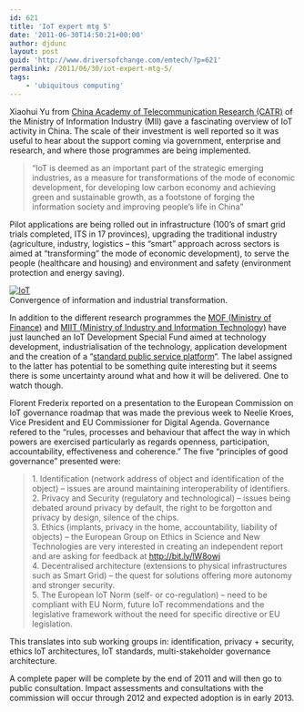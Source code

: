 ```yaml
---
id: 621
title: 'IoT expert mtg 5'
date: '2011-06-30T14:50:21+00:00'
author: djdunc
layout: post
guid: 'http://www.driversofchange.com/emtech/?p=621'
permalink: /2011/06/30/iot-expert-mtg-5/
tags:
    - 'ubiquitous computing'
---
```


Xiaohui Yu from [China Academy of Telecommunication Research (CATR)](http://www.catr.cn/english/) of the Ministry of Information Industry (MII) gave a fascinating overview of IoT activity in China. The scale of their investment is well reported so it was useful to hear about the support coming via government, enterprise and research, and where those programmes are being implemented.

> “IoT is deemed as an important part of the strategic emerging industries, as a measure for transformations of the mode of economic development, for developing low carbon economy and achieving green and sustainable growth, as a footstone of forging the information society and improving people’s life in China”

Pilot applications are being rolled out in infrastructure (100’s of smart grid trials completed, ITS in 17 provinces), upgrading the traditional industry (agriculture, industry, logistics – this “smart” approach across sectors is aimed at “transforming” the mode of economic development), to serve the people (healthcare and housing) and environment and safety (environment protection and energy saving).

[![IoT](https://i0.wp.com/farm6.static.flickr.com/5263/5887973104_25bc2abd19.jpg?resize=500%2C375)](http://www.flickr.com/photos/pseudonomad/5887973104/ "IoT by pseudonomad, on Flickr")  
Convergence of information and industrial transformation.

In addition to the different research programmes the [MOF (Ministry of Finance)](<http://en.wikipedia.org/wiki/Ministry_of_Finance_of_the_People%27s_Republic_of_China >) and [MIIT (Ministry of Industry and Information Technology)](http://en.wikipedia.org/wiki/Ministry_of_Industry_and_Information_Technology_of_the_People%27s_Republic_of_China) have just launched an IoT Development Special Fund aimed at technology development, industrialisation of the technology, application development and the creation of a “[standard public service platform](http://www.datasheetofic.com/201104/livelihood-class-mining-application-development-internal-driving-force.html)“. The label assigned to the latter has potential to be something quite interesting but it seems there is some uncertainty around what and how it will be delivered. One to watch though.

Florent Frederix reported on a presentation to the European Commission on IoT governance roadmap that was made the previous week to Neelie Kroes, Vice President and EU Commissioner for Digital Agenda. Governance refered to the “rules, processes and behaviour that affect the way in which powers are exercised particularly as regards openness, participation, accountability, effectiveness and coherence.” The five “principles of good governance” presented were:

> 1\. Identification (network address of object and identification of the object) – issues are around maintaining interoperability of identifiers.  
> 2\. Privacy and Security (regulatory and technological) – issues being debated around privacy by default, the right to be forgotton and privacy by design, silence of the chips.  
> 3\. Ethics (implants, privacy in the home, accountability, liability of objects) – the European Group on Ethics in Science and New Technologies are very interested in creating an independent report and are asking for feedback at http://bit.ly/lW8owj  
> 4\. Decentralised architecture (extensions to physical infrastructures such as Smart Grid) – the quest for solutions offering more autonomy and stronger security.  
> 5\. The European IoT Norm (self- or co-regulation) – need to be compliant with EU Norm, future IoT recommendations and the legislative framework without the need for specific directive or EU legislation.

This translates into sub working groups in: identification, privacy + security, ethics IoT architectures, IoT standards, multi-stakeholder governance architecture.

A complete paper will be complete by the end of 2011 and will then go to public consultation. Impact assessments and consultations with the commission will occur through 2012 and expected adoption is in early 2013.